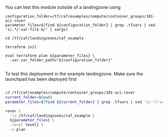 You can test this module outside of a landingzone using

```
configuration_folder=/tf/caf/examples/compute/container_groups/101-aci-rover
parameter_files=$(find ${configuration_folder} | grep .tfvars | sed 's/.*/-var-file &/' | xargs)

cd /tf/caf/landingzones/caf_example

terraform init

eval terraform plan ${parameter_files} \
  -var var_folder_path="${configuration_folder}"


```

To test this deployment in the example landingzone. Make sure the launchpad has been deployed first

```bash

cd /tf/caf/examples/compute/container_groups/101-aci-rover
current_folder=$(pwd)
parameter_files=$(find ${current_folder} | grep .tfvars | sed 's/.*/-var-file &/' | xargs)

rover \
  -lz /tf/caf/landingzones/caf_example \
  ${parameter_files} \
  -level level1 \
  -a plan

```